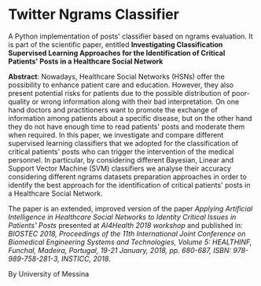 # Twitter Ngrams Classifier
A Python implementation of posts' classifier based on ngrams evaluation. It is part of the scientific paper, entitled **Investigating Classification Supervised Learning Approaches for the Identification of Critical Patients' Posts in  a Healthcare Social Network**

**Abstract**: Nowadays, Healthcare Social Networks (HSNs) offer the possibility to enhance patient care and education. However, they also present potential risks for patients due to the possible distribution of poor-quality or wrong information along with their bad interpretation. On one hand doctors and practitioners want to promote the exchange of information among patients about a specific disease, but on the other hand they do not have enough time to read patients' posts and moderate them when required.
In this paper, we investigate and compare different supervised learning classifiers that we adopted for the classification of critical patients' posts who can trigger the intervention of the medical personnel. In particular, by considering different Bayesian, Linear and Support Vector Machine (SVM) classifiers we analyse their accuracy considering different ngrams datasets preparation approaches in order to identify the best approach for the identification of critical patients' posts in a Healthcare Social Network.

The paper is an extended, improved version of the paper *Applying Artificial Intelligence in Healthcare Social Networks to Identity Critical Issues in Patients' Posts* presented at *AI4Health 2018 workshop* and published in: *BIOSTEC 2018, Proceedings of the 11th International Joint Conference on Biomedical Engineering Systems and Technologies, Volume 5: HEALTHINF, Funchal, Madeira, Portugal, 19-21 January, 2018, pp. 680-687, ISBN: 978-989-758-281-3, INSTICC, 2018*.


By University of Messina
